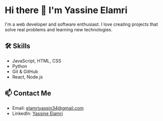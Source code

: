 
# Hi there 👋 I'm Yassine Elamri
I'm a web developer and software enthusiast. I love creating projects that solve real problems and learning new technologies.
## 🛠 Skills
- JavaScript, HTML, CSS
- Python
- Git & GitHub
- React, Node.js
## 📫 Contact Me
- Email: elamriyassin34@gmail.com
- LinkedIn: [Yassine Elamri](https://www.linkedin.com/in/yassine-elamri-51a95b200/)
<!--
**Yassine-Elamri34/Yassine-Elamri34** is a ✨ _special_ ✨ repository because its `README.md` (this file) appears on your GitHub profile.

Here are some ideas to get you started:

- 🔭 I’m currently working on ...
- 🌱 I’m currently learning ...
- 👯 I’m looking to collaborate on ...
- 🤔 I’m looking for help with ...
- 💬 Ask me about ...
- 📫 How to reach me: ...
- 😄 Pronouns: ...
- ⚡ Fun fact: ...
-->
